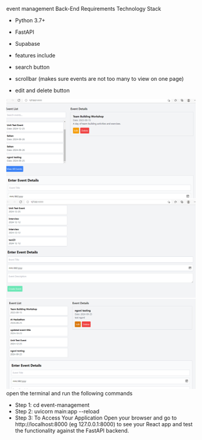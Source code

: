 
event management 
Back-End Requirements
Technology Stack
- Python 3.7+
- FastAPI
- Supabase

- features include
- search button
- scrollbar (makes sure events are not too many to view on one page)
- edit and delete button

![alt text](https://github.com/Ngoni-Sama/event-management/blob/main/img/screen2.PNG)
![alt text](https://github.com/Ngoni-Sama/event-management/blob/main/img/event%20screen.PNG)
![alt text](https://github.com/Ngoni-Sama/event-management/blob/main/img/event%20screen%20showing%20delete%20and%20edit.PNG)
open the terminal and run the following commands

- Step 1: cd event-management  
- Step 2: uvicorn main:app --reload 
- Step 3: To Access Your Application
Open your browser and go to http://localhost:8000  (eg 127.0.0.1:8000) to see your React app and test the functionality against the FastAPI backend.
